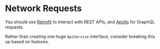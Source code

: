 # Network Requests

You should use [Retrofit](https://github.com/square/retrofit) to interact with REST APIs, and [Apollo](https://www.apollographql.com/) for GraphQL requests.

Rather than creating one huge `ApiService` interface, consider breaking this up based on features.
